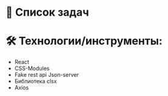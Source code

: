 # 📑 Список задач

# 🛠 Технологии/инструменты:

- React
- CSS-Modules
- Fake rest api Json-server
- Библиотека clsx
- Axios
